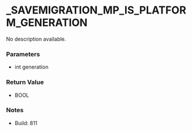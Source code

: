 # _SAVEMIGRATION_MP_IS_PLATFORM_GENERATION

No description available.

### Parameters
* int generation

### Return Value
* BOOL

### Notes
* Build: 811

